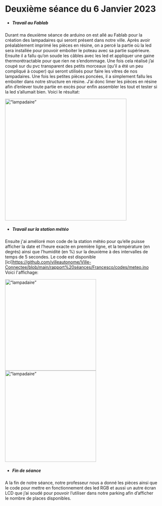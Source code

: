 # Deuxième séance du 6 Janvier 2023

- ##### Travail au Fablab

Durant ma deuxième séance de arduino on est allé au Fablab pour la création des lampadaires qui seront présent dans notre ville. Après avoir préalablement imprimé les pièces en résine, on a percé la partie où la led sera installée pour pouvoir emboiter le poteau avec sa partie supérieure. Ensuite il a fallu qu’on soude les câbles avec les led et appliquer une gaine thermorétractable pour que rien ne s’endommage. Une fois cela réalisé j’ai coupé sur du pvc transparent des petits morceaux (qu’il a été un peu compliqué à couper) qui seront utilisés pour faire les vitres de nos lampadaires. Une fois les petites pièces poncées, il a simplement fallu les emboiter dans notre structure en résine. J’ai donc limer les pièces en résine afin d’enlever toute partie en excès pour enfin assembler les tout et tester si la led s’allumait bien. Voici le résultat:

<img src="https://github.com/villeautonome/Ville-Connectee/blob/main/rapport%20séances/Francesco/images/lampadaire.png" alt=“lampadaire” height="400">

- ##### Travail sur la station météo

Ensuite j'ai amélioré mon code de la station météo pour qu’elle puisse afficher la date et l’heure exacte en première ligne, et la température (en degrés) ainsi que l’humidité (en %) sur la deuxième à des intervalles de temps de 5 secondes. Le code est disponible [ici]https://github.com/villeautonome/Ville-Connectee/blob/main/rapport%20séances/Francesco/codes/meteo.ino Voici l'affichage:

<img src="https://github.com/villeautonome/Ville-Connectee/blob/main/rapport%20séances/Francesco/images/meteo_temp_alt.png" alt=“lampadaire” height="300">
<img src="https://github.com/villeautonome/Ville-Connectee/blob/main/rapport%20séances/Francesco/images/meteo_hum_alt.png" alt=“lampadaire” height="300">

- ##### Fin de séance

A la fin de notre séance, notre professeur nous a donné les pièces ainsi que le code pour mettre en fonctionnement des led RGB et aussi un autre écran LCD que j’ai soudé pour pouvoir l’utiliser dans notre parking afin d’afficher le nombre de places disponibles.
 
